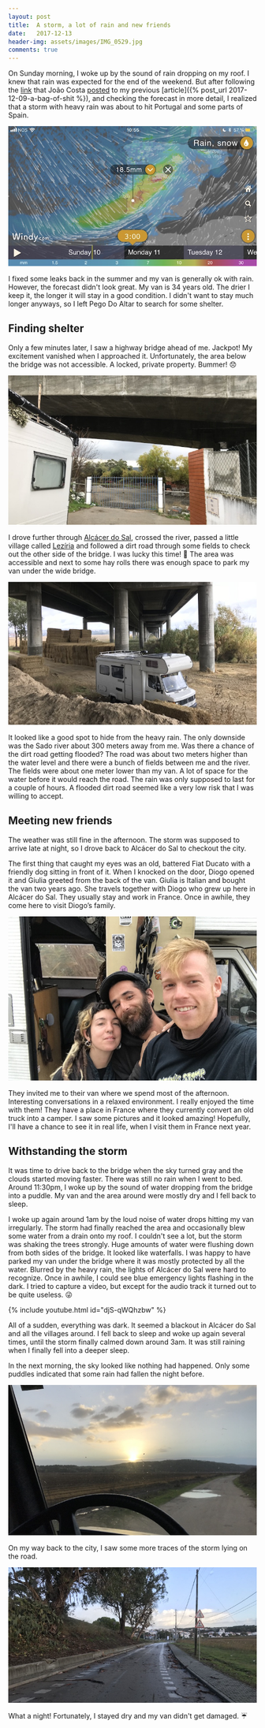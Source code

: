```yaml
---
layout: post
title:  A storm, a lot of rain and new friends
date:   2017-12-13
header-img: assets/images/IMG_0529.jpg
comments: true
---
```


On Sunday morning, I woke up by the sound of rain dropping on my roof. I knew that rain was expected for the end of the weekend. But after following the [link](http://disq.us/url?url=http%3A%2F%2Fobservador.pt%2F2017%2F12%2F09%2Ftodos-os-distritos-de-portugal-continental-sob-aviso-laranja-no-domingo%2F%3ArHvbccN4NBZw619J9Xd81KNfDR4&cuid=5291110) that João Costa [posted](http://localhost:4000/blog/a-bag-of-shit/#comment-3654974101) to my previous [article]({% post_url 2017-12-09-a-bag-of-shit %}), and checking the forecast in more detail, I realized that a storm with heavy rain was about to hit Portugal and some parts of Spain.

![Storm forecasted for Portugal](/assets/images/IMG_0529.jpg)

I fixed some leaks back in the summer and my van is generally ok with rain. However, the forecast didn't look great. My van is 34 years old. The drier I keep it, the longer it will stay in a good condition. I didn't want to stay much longer anyways, so I left Pego Do Altar to search for some shelter.

## Finding shelter

Only a few minutes later, I saw a highway bridge ahead of me. Jackpot! My excitement vanished when I approached it. Unfortunately, the area below the bridge was not accessible. A locked, private property. Bummer! :disappointed:

![Locked area under a highway bridge](/assets/images/IMG_0519.jpg)

I drove further through [Alcácer do Sal](https://www.google.com/maps/place/Alcácer+do+Sal,+Portugal/), crossed the river, passed a little village called [Lezíria](https://www.google.com/maps/place/Lezíria,+Alcácer+do+Sal,+Portugal/) and followed a dirt road through some fields to check out the other side of the bridge. I was lucky this time! :tada: The area was accessible and next to some hay rolls there was enough space to park my van under the wide bridge.

![Van parked under a highway bridge](/assets/images/IMG_0525.jpg)

It looked like a good spot to hide from the heavy rain. The only downside was the Sado river about 300 meters away from me. Was there a chance of the dirt road getting flooded? The road was about two meters higher than the water level and there were a bunch of fields between me and the river. The fields were about one meter lower than my van. A lot of space for the water before it would reach the road. The rain was only supposed to last for a couple of hours. A flooded dirt road seemed like a very low risk that I was willing to accept.

## Meeting new friends

The weather was still fine in the afternoon. The storm was supposed to arrive late at night, so I drove back to Alcácer do Sal to checkout the city.

The first thing that caught my eyes was an old, battered Fiat Ducato with a friendly dog sitting in front of it. When I knocked on the door, Diogo opened it and Giulia greeted from the back of the van. Giulia is Italian and bought the van two years ago. She travels together with Diogo who grew up here in Alcácer do Sal. They usually stay and work in France. Once in awhile, they come here to visit Diogo’s family.

![Selfie with Giulia, Diogo and me](/assets/images/IMG_0541.jpg)

They invited me to their van where we spend most of the afternoon. Interesting conversations in a relaxed environment. I really enjoyed the time with them! They have a place in France where they currently convert an old truck into a camper. I saw some pictures and it looked amazing! Hopefully, I'll have a chance to see it in real life, when I visit them in France next year.

## Withstanding the storm

It was time to drive back to the bridge when the sky turned gray and the clouds started moving faster. There was still no rain when I went to bed. Around 11:30pm, I woke up by the sound of water dropping from the bridge into a puddle. My van and the area around were mostly dry and I fell back to sleep.

I woke up again around 1am by the loud noise of water drops hitting my van irregularly. The storm had finally reached the area and occasionally blew some water from a drain onto my roof. I couldn't see a lot, but the storm was shaking the trees strongly. Huge amounts of water were flushing down from both sides of the bridge. It looked like waterfalls. I was happy to have parked my van under the bridge where it was mostly protected by all the water. Blurred by the heavy rain, the lights of Alcácer do Sal were hard to recognize. Once in awhile, I could see blue emergency lights flashing in the dark. I tried to capture a video, but except for the audio track it turned out to be quite useless. :stuck_out_tongue_winking_eye:

{% include youtube.html id="djS-qWQhzbw" %}

All of a sudden, everything was dark. It seemed a blackout in Alcácer do Sal and all the villages around. I fell back to sleep and woke up again several times, until the storm finally calmed down around 3am. It was still raining when I finally fell into a deeper sleep.

In the next morning, the sky looked like nothing had happened. Only some puddles indicated that some rain had fallen the night before.

![Sunrise in the morning](/assets/images/IMG_0551.jpg)

On my way back to the city, I saw some more traces of the storm lying on the road.

![Sunrise in the morning](/assets/images/IMG_0554.jpg)

What a night! Fortunately, I stayed dry and my van didn't get damaged. :umbrella:
